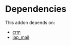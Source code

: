 # Dependencies

This addon depends on:

- [crm](https://github.com/bringout/oca-ocb-crm/tree/2ab6ff4cb4358a4adb9aa65b9cb6f8713444f8b4/odoo-bringout-oca-ocb-crm)
- [iap_mail](https://github.com/bringout/oca-ocb-technical/tree/b0cb832ccdc7fe133266cca5b11f01ad425277b4/odoo-bringout-oca-ocb-iap_mail)
